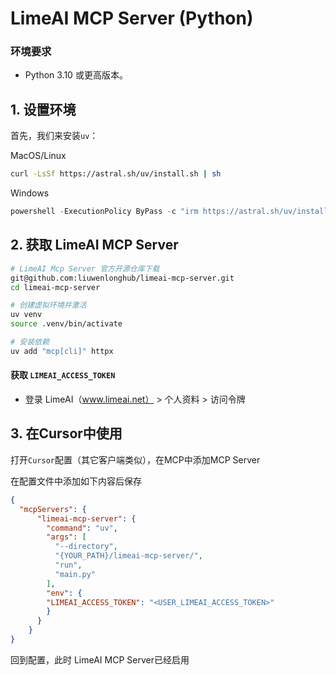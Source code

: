 # LimeAI MCP Server (Python)

### 环境要求
 - Python 3.10 或更高版本。

## 1. 设置环境
首先，我们来安装`uv`：

  MacOS/Linux
  ```bash MacOS/Linux
  curl -LsSf https://astral.sh/uv/install.sh | sh
  ```
 Windows
  ```powershell Windows
  powershell -ExecutionPolicy ByPass -c "irm https://astral.sh/uv/install.ps1 | iex"
  ```

## 2. 获取 LimeAI MCP Server

  ```bash
  # LimeAI Mcp Server 官方开源仓库下载
  git@github.com:liuwenlonghub/limeai-mcp-server.git
  cd limeai-mcp-server

  # 创建虚拟环境并激活
  uv venv
  source .venv/bin/activate

  # 安装依赖
  uv add "mcp[cli]" httpx

  ```

#### 获取 `LIMEAI_ACCESS_TOKEN`
 - 登录 LimeAI（www.limeai.net） > 个人资料 > 访问令牌


## 3. 在Cursor中使用

打开`Cursor`配置（其它客户端类似），在MCP中添加MCP Server

在配置文件中添加如下内容后保存

```json
{
  "mcpServers": {
      "limeai-mcp-server": {
        "command": "uv",
        "args": [
          "--directory",
          "{YOUR_PATH}/limeai-mcp-server/",
          "run",
          "main.py"
        ],
        "env": {
        "LIMEAI_ACCESS_TOKEN": "<USER_LIMEAI_ACCESS_TOKEN>"
        }
      }
    }
}

```

回到配置，此时 LimeAI MCP Server已经启用
